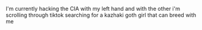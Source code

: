 I'm currently hacking the CIA with my left hand and with the other i'm scrolling through tiktok searching for a kazhaki goth girl that can breed with me

<!---
ghepardoman/ghepardoman is a ✨ special ✨ repository because its `README.md` (this file) appears on your GitHub profile.
You can click the Preview link to take a look at your changes.
--->

